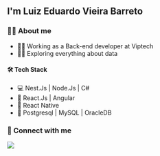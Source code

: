 ## I'm Luiz Eduardo Vieira Barreto

### :pouting_man: About me
- :technologist: Working as a Back-end developer at Viptech
- :man_scientist: Exploring everything about data

#### :hammer_and_wrench: Tech Stack
- :computer: Nest.Js | Node.Js | C#
- :art: React.Js | Angular
- :iphone: React Native
- :floppy_disk: Postgresql | MySQL | OracleDB

### :handshake: Connect with me
<a href="https://www.linkedin.com/in/luiz-eduardo-vieira-barreto-a36b41200/" target="_blank" ><img src="https://img.shields.io/badge/LinkedIn-0077B5?style=for-the-badge&logo=linkedin&logoColor=white" ></a>
